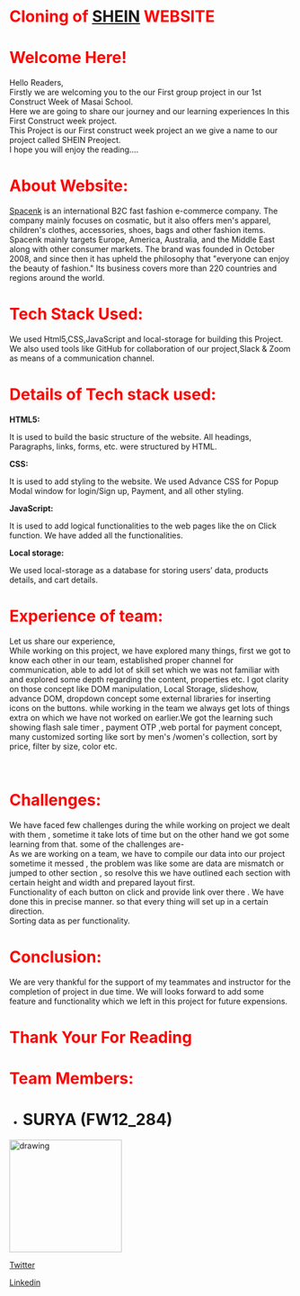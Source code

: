 # <span style="color:red"> Cloning of [SHEIN](US.SHEIN.COM) WEBSITE </span>

# <span style="color:red"> Welcome Here!</span>

Hello Readers,<br>
Firstly we are welcoming you to the our First group project in our 1st Construct Week of Masai School. <br>Here we are going to share our journey and our learning experiences In this First Construct week project.<br> This Project is our First construct week project an we give a name to our project called SHEIN Preoject. <br> I hope you will enjoy the reading….

# <span style="color:red"> About Website: </span>

 [Spacenk](https://www.spacenk.com/uk/home) is an international B2C fast fashion e-commerce company. The company mainly focuses on cosmatic, but it also offers men's apparel, children's clothes, accessories, shoes, bags and other fashion items. Spacenk mainly targets Europe, America, Australia, and the Middle East along with other consumer markets. The brand was founded in October 2008, and since then it has upheld the philosophy that "everyone can enjoy the beauty of fashion." Its business covers more than 220 countries and regions around the world.

# <span style="color:red"> Tech Stack Used: </span>

 We used Html5,CSS,JavaScript and local-storage for building this Project. We also used tools like GitHub for collaboration of our project,Slack & Zoom as means of a communication channel.


# <span style="color:red"> Details of Tech stack used: </span>

<b>HTML5:</b>

It is used to build the basic structure of the website. All headings, Paragraphs, links, forms, etc. were structured by HTML.

 <b>CSS:</b>

It is used to add styling to the website. We used Advance CSS for Popup Modal window for login/Sign up, Payment, and all other styling.

 <b>JavaScript:</b>

It is used to add logical functionalities to the web pages like the on Click function. We have added all the functionalities.

<b> Local storage:</b>

We used local-storage as a database for storing users’ data, products details, and cart details.

# <span style="color:red"> Experience of team: </span>

Let us share our experience,<br>
While working on this project, we have explored many things, first we got to know each other in our team, established proper channel for communication, able to add lot of skill set which we was not familiar with and explored some depth regarding the content, properties etc. I got clarity on those concept like DOM manipulation, Local Storage, slideshow, advance DOM, dropdown concept some external libraries for inserting icons on the buttons. while working in the team we always get lots of things extra on which we have not worked on earlier.We got the learning such showing flash sale timer , payment OTP ,web portal for payment concept, many customized sorting like sort by men's /women's collection, sort by price, filter by size, color etc.



 <br>

# <span style="color:red">Challenges: </span>
We have faced few challenges during the while working on project we dealt with them , sometime it take lots of time but on the other hand we got some learning from that. some of the challenges are-<br>
As we are working on a team, we have to compile our data into our project sometime it messed , the problem was like some are data are mismatch or jumped to other section ,  so resolve this we have outlined each section with certain height and width and prepared layout first.<br>
Functionality of each button on click and provide link over there . We have done this in precise manner. so that every thing will set up in a certain direction.<br>
Sorting data as per functionality.


# <span style="color:red">Conclusion: </span>
We are very thankful for the support of my teammates and instructor for the completion of project in due time. We will looks forward to add some feature and functionality which we left in this project for future expensions.


# <span style="color:red"> Thank Your For Reading </span>



# <span style="color:red"> Team Members: </span>

- # SURYA (FW12_284)
<img src="https://1.bp.blogspot.com/-LY-OxkFfV2Y/XrhBS6NJTtI/AAAAAAAAOUE/nIlkPB0zgd8J3GjbkjAytu_rBeuSOCQzwCLcBGAsYHQ/s1600/83977760_482331609338910_4857945596205465600_o.jpg" alt="drawing" style="width:200px;"/>

[Twitter](www.twitter.com/spyadavg)

[Linkedin](https://www.linkedin.com/in/surya-p-924b311a1/)



